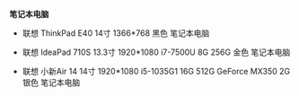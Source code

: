 **笔记本电脑**

- 联想 ThinkPad E40 14寸 1366*768 黑色 笔记本电脑
 
- 联想 IdeaPad 710S 13.3寸 1920*1080 i7-7500U 8G 256G 金色 笔记本电脑

- 联想 小新Air 14 14寸 1920*1080 i5-1035G1 16G 512G GeForce MX350 2G 银色 笔记本电脑